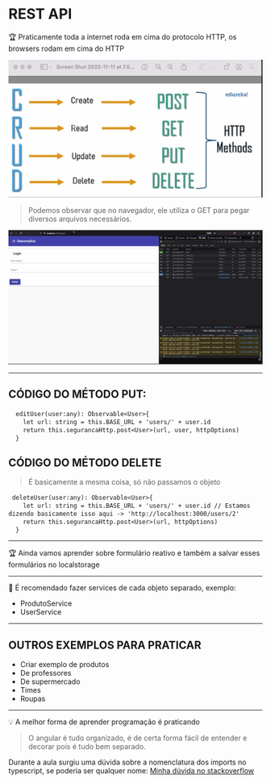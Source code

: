 # REST API

🏆 Praticamente toda a internet roda em cima do protocolo HTTP, os browsers rodam em cima do HTTP

<img width="600" src = "https://github.com/ViniciusSXavier999/Assets/blob/main/P%C3%B3sGradua%C3%A7%C3%A3o/cruud.png" />


> Podemos observar que no navegador, ele utiliza o GET para pegar diversos arquivos necessários.
> 

<img width="600" src = "https://github.com/ViniciusSXavier999/Assets/blob/main/P%C3%B3sGradua%C3%A7%C3%A3o/navegadorget.png" />

---

## CÓDIGO DO MÉTODO PUT:

```tsx
  editUser(user:any): Observable<User>{
    let url: string = this.BASE_URL + 'users/' + user.id
    return this.segurancaHttp.post<User>(url, user, httpOptions)
  }
```

## CÓDIGO DO MÉTODO DELETE

> É basicamente a mesma coisa, só não passamos o objeto
> 

```tsx
 deleteUser(user:any): Observable<User>{
    let url: string = this.BASE_URL + 'users/' + user.id // Estamos dizendo basicamente isso aqui -> 'http://localhost:3000/users/2'
    return this.segurancaHttp.post<User>(url, httpOptions)
  }
```

---

🏆 Ainda vamos aprender sobre formulário reativo e também a salvar esses formulários no localstorage


---

🚨 É recomendado fazer services de cada objeto separado, exemplo:

- ProdutoService
- UserService

---

## OUTROS EXEMPLOS PARA PRATICAR

- Criar exemplo de produtos
- De professores
- De supermercado
- Times
- Roupas

---

💡 A melhor forma de aprender programação é praticando

> O angular é tudo organizado, é de certa forma fácil de entender e decorar pois é tudo bem separado.
> 


Durante a aula surgiu uma dúvida sobre a nomenclatura dos imports no typescript, se poderia ser qualquer nome:
[Minha dúvida no stackoverflow](https://stackoverflow.com/questions/79213577/import-naming-can-be-any-in-typescript)
